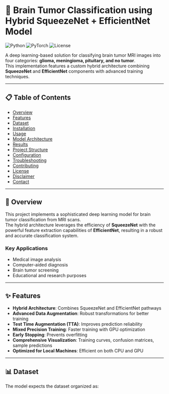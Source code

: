 # 🧠 Brain Tumor Classification using Hybrid SqueezeNet + EfficientNet Model

![Python](https://img.shields.io/badge/Python-3.7%2B-blue)
![PyTorch](https://img.shields.io/badge/PyTorch-1.9%2B-red)
![License](https://img.shields.io/badge/License-MIT-green)

A deep learning-based solution for classifying brain tumor MRI images into four categories: **glioma, meningioma, pituitary, and no tumor**.  
This implementation features a custom hybrid architecture combining **SqueezeNet** and **EfficientNet** components with advanced training techniques.

---

## 📋 Table of Contents
- [Overview](#-overview)
- [Features](#-features)
- [Dataset](#-dataset)
- [Installation](#-installation)
- [Usage](#-usage)
- [Model Architecture](#-model-architecture)
- [Results](#-results)
- [Project Structure](#-project-structure)
- [Configuration](#-configuration)
- [Troubleshooting](#-troubleshooting)
- [Contributing](#-contributing)
- [License](#-license)
- [Disclaimer](#-disclaimer)
- [Contact](#-contact)

---

## 🧠 Overview
This project implements a sophisticated deep learning model for brain tumor classification from MRI scans.  
The hybrid architecture leverages the efficiency of **SqueezeNet** with the powerful feature extraction capabilities of **EfficientNet**, resulting in a robust and accurate classification system.

### Key Applications
- Medical image analysis  
- Computer-aided diagnosis  
- Brain tumor screening  
- Educational and research purposes  

---

## ✨ Features
- **Hybrid Architecture**: Combines SqueezeNet and EfficientNet pathways  
- **Advanced Data Augmentation**: Robust transformations for better training  
- **Test Time Augmentation (TTA)**: Improves prediction reliability  
- **Mixed Precision Training**: Faster training with GPU optimization  
- **Early Stopping**: Prevents overfitting  
- **Comprehensive Visualization**: Training curves, confusion matrices, sample predictions  
- **Optimized for Local Machines**: Efficient on both CPU and GPU  

---

## 📊 Dataset
The model expects the dataset organized as:

